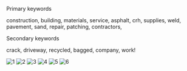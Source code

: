 Primary keywords

construction, building, materials, service, asphalt, crh, supplies, weld, pavement, sand, repair,
patching, contractors, 

Secondary keywords

crack, driveway, recycled, bagged, company, work!



![1](https://github.com/user-attachments/assets/e589c328-a19f-4b6d-83c7-ab2d7452ceb6)
![2](https://github.com/user-attachments/assets/b412ef24-97c0-4f7f-95d0-5562e74f9be5)
![3](https://github.com/user-attachments/assets/bf5a152e-5520-48be-82b7-3d78ea94d2df)
![4](https://github.com/user-attachments/assets/cad5ff9c-dd61-4910-b327-20f557d57da7)
![5](https://github.com/user-attachments/assets/35455a5a-cfdb-48da-9567-2e4051191060)
![6](https://github.com/user-attachments/assets/fe704f81-7fac-4ff8-af73-8095dbd73def)
